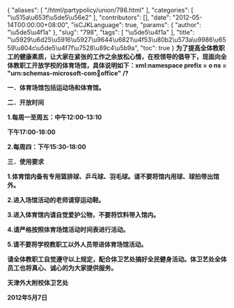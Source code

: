 {
    "aliases": [
        "/html/partypolicy/union/798.html"
    ],
    "categories": [
        "\u515a\u653f\u5de5\u56e2"
    ],
    "contributors": [],
    "date": "2012-05-14T00:00:00+08:00",
    "isCJKLanguage": true,
    "params": {
        "author": "\u5de5\u4f1a"
    },
    "slug": "798",
    "tags": [
        "\u5de5\u4f1a"
    ],
    "title": "\u5929\u6d25\u5916\u5927\u9644\u6821\u4f53\u80b2\u573a\u9986\u6559\u804c\u5de5\u4f7f\u7528\u89c4\u5b9a",
    "toc": true
}
**为了提高全体教职工的健康素质，让大家在紧张的工作之余放松心情，在校领导的倡导下，现面向全体教职工开放学校的体育场馆，具体说明如下：xml:namespace prefix = o ns = "urn:schemas-microsoft-com:office:office" /?**

**一．体育场馆包括运动场和体育馆。**

**二．开放时间**

**1.每周一至周五：中午12:00-13:10**

**下午17:00-18:00**

**2.每周四：下午15:30-18:00**

**三．使用要求**

**1.体育馆内备有专用篮排球、乒乓球、羽毛球。请不要将馆内用球、球拍带出馆外。**

**2.进入场馆活动的老师请穿运动鞋。**

**3.进入体育馆内请自觉爱护公物，不要将饮料带入馆内。**

**4.请严格按照体育场馆活动时间表进行活动。**

**5.请不要将学校教职工以外人员带进体育场馆活动。**

**请全体教职工自觉遵守以上规定，配合体卫艺处搞好全民健身活动。体卫艺处全体员工也将真心、诚心的为大家提供服务。**

**天津外大附校体卫艺处**

**2012年5月7日**

 

